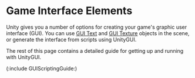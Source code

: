 Game Interface Elements
=======================


Unity gives you a number of options for creating your game's graphic user interface (GUI).  You can use [GUI Text](class-GuiText) and [GUI Texture](class-GuiTexture) objects in the scene, or generate the interface from scripts using <span class=keyword>UnityGUI</span>.

The rest of this page contains a detailed guide for getting up and running with UnityGUI.

(:include GUIScriptingGuide:)
